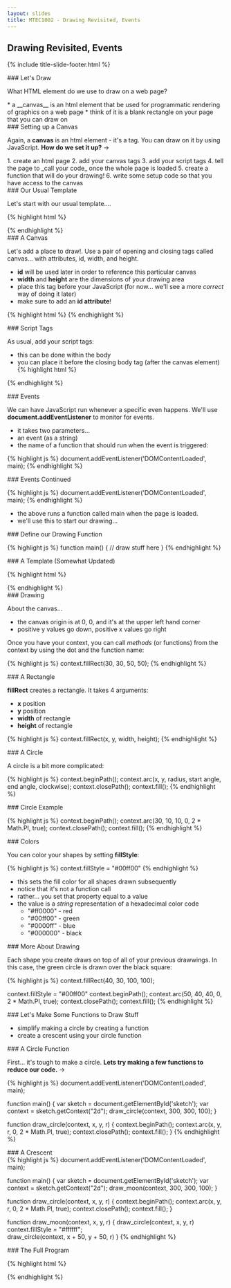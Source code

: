 ```yaml
---
layout: slides
title: MTEC1002 - Drawing Revisited, Events
---
```


<section markdown="block" class="title-slide">

# Drawing Revisited, Events

{% include title-slide-footer.html %}
</section>

<section markdown="block">
### Let's Draw

What HTML element do we use to draw on a web page?

<div class="incremental" markdown="block">
* a __canvas__ is an html element that be used for programmatic rendering of graphics on a web page
* think of it is a blank rectangle on your page that you can draw on
</div>

</section>

<section markdown="block">
### Setting up a Canvas 

Again, a __canvas__ is an html element - it's a tag.  You can draw on it by using JavaScript.  __How do we set it up?__ &rarr;

<div class="incremental" markdown="block">
1. create an html page
2. add your canvas tags
3. add your script tags
4. tell the page to _call your code_ once the whole page is loaded 
5. create a function that will do your drawing!
6. write some setup code so that you have access to the canvas
</div>
</section>

<section markdown="block">
### Our Usual Template

Let's start with our usual template....

{% highlight html %}
<html>
<head>
	<title></title>
</head>
<body>
<script>
</script>
</body>
</html>
{% endhighlight %}
</section>


<section markdown="block">
### A Canvas

Let's add a place to draw!.  Use a pair of opening and closing tags called canvas... with attributes, id, width, and height.

* __id__ will be used later in order to reference this particular canvas
* __width__ and __height__ are the dimensions of your drawing area
* place this tag before your JavaScript (for now... we'll see a more _correct_ way of doing it later)
* make sure to add an __id attribute__!

{% highlight html %}
<canvas id="sketch" width="800" height="600">
</canvas>
{% endhighlight %}
</section>


<section markdown="block">
### Script Tags

As usual, add your script tags:

* this can be done within the body
* you can place it before the closing body tag (after the canvas element)
{% highlight html %}
<script>
</script>
{% endhighlight %}
</section>

<section markdown="block">
### Events

We can have JavaScript run whenever a specific even happens.  We'll use __document.addEventListener__ to monitor for events.

* it takes two parameters...
* an event (as a string)
* the name of a function that should run when the event is triggered:

{% highlight js %}
document.addEventListener('DOMContentLoaded', main);
{% endhighlight %}
</section>

<section markdown="block">
### Events Continued

{% highlight js %}
document.addEventListener('DOMContentLoaded', main);
{% endhighlight %}

* the above runs a function called main when the page is loaded.
* we'll use this to start our drawing...
</section>

<section markdown="block">
### Define our Drawing Function

{% highlight js %}
function main() {
	// draw stuff here
}
{% endhighlight %}
</section>

<section markdown="block">
### A Template (Somewhat Updated)

{% highlight html %}
<html>
<head>
    <title></title>
</head>
<body>
<canvas id="sketch" width="800" height="600">
</canvas>
<script>
document.addEventListener('DOMContentLoaded', main);

function main() {
	// your code goes here
}
</script>
</body>
</html>
{% endhighlight %}
</section>

<section markdown="block">
### Drawing

About the canvas...

* the canvas origin is at 0, 0, and it's at the upper left hand corner
* positive y values go down, positive x values go right

Once you have your context, you can call _methods_ (or functions) from the context by using the dot and the function name:

{% highlight js %}
context.fillRect(30, 30, 50, 50);
{% endhighlight %}
</section>


<section markdown="block">
### A Rectangle

__fillRect__ creates a rectangle.  It takes 4 arguments:

* __x__ position
* __y__ position
* __width__ of rectangle
* __height__ of rectangle

{% highlight js %}
context.fillRect(x, y, width, height);
{% endhighlight %}

</section>

<section markdown="block">
### A Circle

A circle is a bit more complicated:

{% highlight js %}
context.beginPath();
context.arc(x, y, radius, start angle, end angle, clockwise);
context.closePath();
context.fill();
{% endhighlight %}

</section>

<section markdown="block">
### Circle Example

{% highlight js %}
context.beginPath();
context.arc(30, 10, 10, 0, 2 * Math.PI, true);
context.closePath();
context.fill();
{% endhighlight %}
</section>

<section markdown="block">
### Colors 

You can color your shapes by setting __fillStyle__:

{% highlight js %}
context.fillStyle = "#00ff00"
{% endhighlight %}

* this sets the fill color for all shapes drawn subsequently
* notice that it's not a function call
* rather... you set that property equal to a value
* the value is a _string_ representation of a hexadecimal color code
	* "#ff0000" - red
	* "#00ff00" - green
	* "#0000ff" - blue
	* "#000000" - black
</section>

<section markdown="block">
### More About Drawing
 
Each shape you create draws on top of all of your previous drawwings.  In this case, the green circle is drawn over the black square:

{% highlight js %}
context.fillRect(40, 30, 100, 100);

context.fillStyle = "#00ff00"
context.beginPath();
context.arc(50, 40, 40, 0, 2 * Math.PI, true);
context.closePath();
context.fill();
{% endhighlight %}

</section>

<section markdown="block">
### Let's Make Some Functions to Draw Stuff

* simplify making a circle by creating a function
* create a crescent using your circle function
</section>

<section markdown="block">
### A Circle Function

First... it's tough to make a circle.  __Lets try making a few functions to reduce our code.__ &rarr;

<div class="incremental" markdown="block">
{% highlight js %}
document.addEventListener('DOMContentLoaded', main);

function main() {
	var sketch = document.getElementById('sketch');
	var context = sketch.getContext("2d");
	draw_circle(context, 300, 300, 100);
}

function draw_circle(context, x, y, r) {
	context.beginPath();
	context.arc(x, y, r, 0, 2 * Math.PI, true);
	context.closePath();
	context.fill();
}
{% endhighlight %}
</div>
</section>

<section markdown="block">
### A Crescent

<div class="incremental" markdown="block">
{% highlight js %}
document.addEventListener('DOMContentLoaded', main);

function main() {
	var sketch = document.getElementById('sketch');
	var context = sketch.getContext("2d");
	draw_moon(context, 300, 300, 100);
}

function draw_circle(context, x, y, r) {
	context.beginPath();
	context.arc(x, y, r, 0, 2 * Math.PI, true);
	context.closePath();
	context.fill();
}

function draw_moon(context, x, y, r) {
	draw_circle(context, x, y, r)
	context.fillStyle =	"#ffffff";	
	draw_circle(context, x + 50, y + 50, r)
}
{% endhighlight %}
</div>
</section>



<section markdown="block">
### The Full Program

{% highlight html %}
<html>
<head>
    <title></title>
</head>
<body>
<canvas id="sketch" width="800" height="600">
</canvas>
<script>
document.addEventListener('DOMContentLoaded', main);

function main() {
	var sketch = document.getElementById('sketch');
	var context = sketch.getContext("2d");
	draw_moon(context, 300, 300, 100);
}

function draw_circle(context, x, y, r) {
	context.beginPath();
	context.arc(x, y, r, 0, 2 * Math.PI, true);
	context.closePath();
	context.fill();
}

function draw_moon(context, x, y, r) {
	draw_circle(context, x, y, r)
	context.fillStyle =	"#ffffff";	
	draw_circle(context, x + 50, y + 50, r)
}

</script>
</body>
</html>
{% endhighlight %}
</section>


